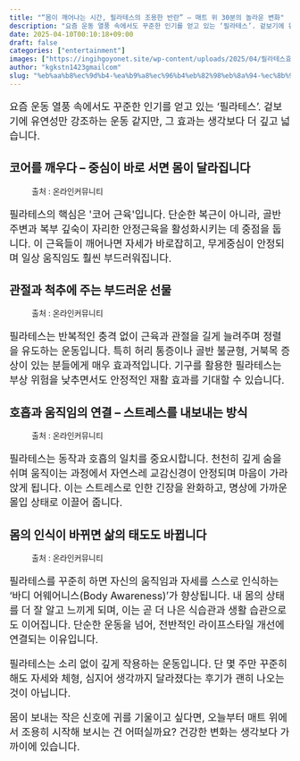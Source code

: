 ```yaml
---
title: "“몸이 깨어나는 시간, 필라테스의 조용한 반란” – 매트 위 30분의 놀라운 변화"
description: "요즘 운동 열풍 속에서도 꾸준한 인기를 얻고 있는 ‘필라테스’. 겉보기에 유연성만 강조하는 운동 같지만, 그 효과는 생각보다 더 깊고 넓습니다."
date: 2025-04-10T00:10:18+09:00
draft: false
categories: ["entertainment"]
images: ["https://ingihgoyonet.site/wp-content/uploads/2025/04/필라테스효과-1024x683.jpg", "https://ingihgoyonet.site/wp-content/uploads/2025/04/링운동-1024x732.jpg", "https://ingihgoyonet.site/wp-content/uploads/2025/04/플랭크-1024x683.jpg", "https://ingihgoyonet.site/wp-content/uploads/2025/04/운동-3-683x1024.jpg"]
author: "kgkstn1423gmailcom"
slug: "%eb%aa%b8%ec%9d%b4-%ea%b9%a8%ec%96%b4%eb%82%98%eb%8a%94-%ec%8b%9c%ea%b0%84-%ed%95%84%eb%9d%bc%ed%85%8c%ec%8a%a4%ec%9d%98-%ec%a1%b0%ec%9a%a9%ed%95%9c-%eb%b0%98%eb%9e%80"
---
```


<p style="font-size:18px">요즘 운동 열풍 속에서도 꾸준한 인기를 얻고 있는 ‘필라테스’. 겉보기에 유연성만 강조하는 운동 같지만, 그 효과는 생각보다 더 깊고 넓습니다.</p> <h2 >코어를 깨우다 – 중심이 바로 서면 몸이 달라집니다</h2> <figure ><img src="https://ingihgoyonet.site/wp-content/uploads/2025/04/필라테스효과-1024x683.jpg" alt="" style="aspect-ratio:16/9;object-fit:cover"/><figcaption >출처 : 온라인커뮤니티</figcaption></figure> <p style="font-size:18px">필라테스의 핵심은 '코어 근육'입니다. 단순한 복근이 아니라, 골반 주변과 복부 깊숙이 자리한 안정근육을 활성화시키는 데 중점을 둡니다. 이 근육들이 깨어나면 자세가 바로잡히고, 무게중심이 안정되며 일상 움직임도 훨씬 부드러워집니다.</p> <h2 >관절과 척추에 주는 부드러운 선물</h2> <figure ><img src="https://ingihgoyonet.site/wp-content/uploads/2025/04/링운동-1024x732.jpg" alt="" style="aspect-ratio:16/9;object-fit:cover"/><figcaption >출처 : 온라인커뮤니티</figcaption></figure> <p style="font-size:18px">필라테스는 반복적인 충격 없이 근육과 관절을 길게 늘려주며 정렬을 유도하는 운동입니다. 특히 허리 통증이나 골반 불균형, 거북목 증상이 있는 분들에게 매우 효과적입니다. 기구를 활용한 필라테스는 부상 위험을 낮추면서도 안정적인 재활 효과를 기대할 수 있습니다.</p> <h2 >호흡과 움직임의 연결 – 스트레스를 내보내는 방식</h2> <figure ><img src="https://ingihgoyonet.site/wp-content/uploads/2025/04/플랭크-1024x683.jpg" alt="" style="aspect-ratio:16/9;object-fit:cover"/><figcaption >출처 : 온라인커뮤니티</figcaption></figure> <p style="font-size:18px">필라테스는 동작과 호흡의 일치를 중요시합니다. 천천히 깊게 숨을 쉬며 움직이는 과정에서 자연스레 교감신경이 안정되며 마음이 가라앉게 됩니다. 이는 스트레스로 인한 긴장을 완화하고, 명상에 가까운 몰입 상태로 이끌어 줍니다.</p> <h2 >몸의 인식이 바뀌면 삶의 태도도 바뀝니다</h2> <figure ><img src="https://ingihgoyonet.site/wp-content/uploads/2025/04/운동-3-683x1024.jpg" alt="" style="aspect-ratio:16/9;object-fit:cover"/><figcaption >출처 : 온라인커뮤니티</figcaption></figure> <p style="font-size:18px">필라테스를 꾸준히 하면 자신의 움직임과 자세를 스스로 인식하는 ‘바디 어웨어니스(Body Awareness)’가 향상됩니다. 내 몸의 상태를 더 잘 알고 느끼게 되며, 이는 곧 더 나은 식습관과 생활 습관으로도 이어집니다. 단순한 운동을 넘어, 전반적인 라이프스타일 개선에 연결되는 이유입니다.</p> <p style="font-size:18px">필라테스는 소리 없이 깊게 작용하는 운동입니다. 단 몇 주만 꾸준히 해도 자세와 체형, 심지어 생각까지 달라졌다는 후기가 괜히 나오는 것이 아닙니다.</p> <p style="font-size:18px">몸이 보내는 작은 신호에 귀를 기울이고 싶다면, 오늘부터 매트 위에서 조용히 시작해 보시는 건 어떠실까요? 건강한 변화는 생각보다 가까이에 있습니다.</p>